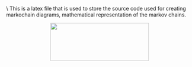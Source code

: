 
\ This is a latex file that is used to store the source code used for creating markochain diagrams, mathematical representation of the markov chains.

<p align="center"><img src="/LatexSourceCodes/tex/c50b81c282d6e65eabfe576118e75e8c.svg?invert_in_darkmode&sanitize=true" align=middle width=266.5842927pt height=103.30087185pt/></p>

